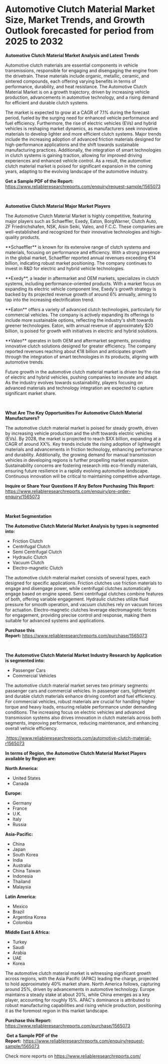 <p><h1>Automotive Clutch Material Market Size, Market Trends, and Growth Outlook forecasted for period from 2025 to 2032</h1></p><p><strong>Automotive Clutch Material Market Analysis and Latest Trends</strong></p>
<p><p>Automotive clutch materials are essential components in vehicle transmissions, responsible for engaging and disengaging the engine from the drivetrain. These materials include organic, metallic, ceramic, and sintered compounds, each offering varying benefits in terms of performance, durability, and heat resistance. The Automotive Clutch Material Market is on a growth trajectory, driven by increasing vehicle production, advancements in automotive technology, and a rising demand for efficient and durable clutch systems. </p><p>The market is expected to grow at a CAGR of 7.1% during the forecast period, fueled by the surging need for enhanced vehicle performance and fuel efficiency. Furthermore, the rise of electric vehicles (EVs) and hybrid vehicles is reshaping market dynamics, as manufacturers seek innovative materials to develop lighter and more efficient clutch systems. Major trends include the increasing adoption of advanced friction materials designed for high-performance applications and the shift towards sustainable manufacturing practices. Additionally, the integration of smart technologies in clutch systems is gaining traction, allowing for improved driving experiences and enhanced vehicle control. As a result, the automotive clutch material market is poised for significant expansion in the coming years, adapting to the evolving landscape of the automotive industry.</p></p>
<p><strong>Get a Sample PDF of the Report:&nbsp;</strong> <a href="https://www.reliableresearchreports.com/enquiry/request-sample/1565073?utm_campaign=2957&utm_medium=2&utm_source=Github&utm_content=ia&utm_term=11042025&utm_id=automotive-clutch-material">https://www.reliableresearchreports.com/enquiry/request-sample/1565073</a></p>
<p>&nbsp;</p>
<p><strong>Automotive Clutch Material Major Market Players</strong></p>
<p><p>The Automotive Clutch Material Market is highly competitive, featuring major players such as Schaeffler, Exedy, Eaton, BorgWarner, Clutch Auto, ZF Friedrichshafen, NSK, Aisin Seiki, Valeo, and F.C.C. These companies are well-established and recognized for their innovative technologies and high-quality products.</p><p>**Schaeffler** is known for its extensive range of clutch systems and materials, focusing on performance and efficiency. With a strong presence in the global market, Schaeffler reported annual revenues exceeding €14 billion, indicating robust market positioning. The company continues to invest in R&D for electric and hybrid vehicle technologies.</p><p>**Exedy**, a leader in aftermarket and OEM markets, specializes in clutch systems, including performance-oriented products. With a market focus on expanding its electric vehicle component line, Exedy's growth strategy is backed by its projected revenue growth of around 6% annually, aiming to tap into the increasing electrification trend.</p><p>**Eaton** offers a variety of advanced clutch technologies, particularly for commercial vehicles. The company is actively expanding its offerings to include more sustainable options, reflecting the industry's shift towards greener technologies. Eaton, with annual revenue of approximately $20 billion, is poised for growth with initiatives in electric and hybrid solutions.</p><p>**Valeo** operates in both OEM and aftermarket segments, providing innovative clutch solutions designed for greater efficiency. The company reported revenues reaching about €18 billion and anticipates growth through the integration of smart technologies in its products, aligning with automotive trends.</p><p>Future growth in the automotive clutch material market is driven by the rise of electric and hybrid vehicles, pushing companies to innovate and adapt. As the industry evolves towards sustainability, players focusing on advanced materials and technology integration are expected to capture significant market share.</p></p>
<p>&nbsp;</p>
<p><strong>What Are The Key Opportunities For Automotive Clutch Material Manufacturers?</strong></p>
<p><p>The automotive clutch material market is poised for steady growth, driven by increasing vehicle production and the shift towards electric vehicles (EVs). By 2028, the market is projected to reach $XX billion, expanding at a CAGR of around XX%. Key trends include the rising adoption of lightweight materials and advancements in friction technology, enhancing performance and durability. Additionally, the growing demand for manual transmission vehicles in developing regions is further propelling market expansion. Sustainability concerns are fostering research into eco-friendly materials, ensuring future resilience in a rapidly evolving automotive landscape. Continuous innovation will be critical to maintaining competitive advantage.</p></p>
<p><strong>Inquire or Share Your Questions If Any Before Purchasing This Report:</strong> <a href="https://www.reliableresearchreports.com/enquiry/pre-order-enquiry/1565073?utm_campaign=2957&utm_medium=2&utm_source=Github&utm_content=ia&utm_term=11042025&utm_id=automotive-clutch-material">https://www.reliableresearchreports.com/enquiry/pre-order-enquiry/1565073</a></p>
<p>&nbsp;</p>
<p><strong>Market Segmentation</strong></p>
<p><strong>The Automotive Clutch Material Market Analysis by types is segmented into:</strong></p>
<p><ul><li>Friction Clutch</li><li>Centrifugal Clutch</li><li>Semi Centrifugal Clutch</li><li>Hydraulic Clutch</li><li>Vacuum Clutch</li><li>Electro-magnetic Clutch</li></ul></p>
<p><p>The automotive clutch material market consists of several types, each designed for specific applications. Friction clutches use friction materials to engage and disengage power, while centrifugal clutches automatically engage based on engine speed. Semi centrifugal clutches combine features of both, offering variable engagement. Hydraulic clutches utilize fluid pressure for smooth operation, and vacuum clutches rely on vacuum forces for actuation. Electro-magnetic clutches leverage electromagnetic forces for engagement, providing precise control and response, making them suitable for advanced systems and applications.</p></p>
<p><strong>Purchase this Report:&nbsp;</strong><a href="https://www.reliableresearchreports.com/purchase/1565073?utm_campaign=2957&utm_medium=2&utm_source=Github&utm_content=ia&utm_term=11042025&utm_id=automotive-clutch-material">https://www.reliableresearchreports.com/purchase/1565073</a></p>
<p>&nbsp;</p>
<p><strong>The Automotive Clutch Material Market Industry Research by Application is segmented into:</strong></p>
<p><ul><li>Passenger Cars</li><li>Commercial Vehicles</li></ul></p>
<p><p>The automotive clutch material market serves two primary segments: passenger cars and commercial vehicles. In passenger cars, lightweight and durable clutch materials enhance driving comfort and fuel efficiency. For commercial vehicles, robust materials are crucial for handling higher torque and heavy loads, ensuring reliable performance under demanding conditions. The increasing focus on electric vehicles and advanced transmission systems also drives innovation in clutch materials across both segments, improving performance, reducing maintenance, and enhancing overall vehicle efficiency.</p></p>
<p><a href="https://www.reliableresearchreports.com/automotive-clutch-material-r1565073?utm_campaign=2957&utm_medium=2&utm_source=Github&utm_content=ia&utm_term=11042025&utm_id=automotive-clutch-material">&nbsp;https://www.reliableresearchreports.com/automotive-clutch-material-r1565073</a></p>
<p><strong>In terms of Region, the Automotive Clutch Material Market Players available by Region are:</strong></p>
<p>
    <p> <strong> North America: </strong>
        <ul>
            <li>United States</li>
            <li>Canada</li>
        </ul>
        </p> 
    <p> <strong> Europe: </strong>
        <ul>
            <li>Germany</li>
            <li>France</li>
            <li>U.K.</li>
            <li>Italy</li>
            <li>Russia</li>
        </ul>
        </p> 
    <p> <strong> Asia-Pacific: </strong>
        <ul>
            <li>China</li>
            <li>Japan</li>
            <li>South Korea</li>
            <li>India</li>
            <li>Australia</li>
            <li>China Taiwan</li>
            <li>Indonesia</li>
            <li>Thailand</li>
            <li>Malaysia</li>
        </ul>
        </p> 
    <p> <strong> Latin America: </strong>
        <ul>
            <li>Mexico</li>
            <li>Brazil</li>
            <li>Argentina Korea</li>
            <li>Colombia</li>
        </ul>
        </p> 
    <p> <strong> Middle East & Africa: </strong>
        <ul>
            <li>Turkey</li>
            <li>Saudi</li>
            <li>Arabia</li>
            <li>UAE</li>
            <li>Korea</li>
        </ul>
    </p>
    </p>
<p><p>The automotive clutch material market is witnessing significant growth across regions, with the Asia Pacific (APAC) leading the charge, projected to hold approximately 40% market share. North America follows, capturing around 25%, driven by advancements in automotive technology. Europe maintains a steady stake at about 20%, while China emerges as a key player, accounting for roughly 15%. APAC's dominance is attributed to robust manufacturing capabilities and rising vehicle production, positioning it as the foremost region in this market landscape.</p></p>
<p><strong>Purchase this Report: </strong><a href="https://www.reliableresearchreports.com/purchase/1565073?utm_campaign=2957&utm_medium=2&utm_source=Github&utm_content=ia&utm_term=11042025&utm_id=automotive-clutch-material">https://www.reliableresearchreports.com/purchase/1565073</a></p>
<p>&nbsp;<strong>Get a Sample PDF of the Report:&nbsp;&nbsp;</strong><a href="https://www.reliableresearchreports.com/enquiry/request-sample/1565073?utm_campaign=2957&utm_medium=2&utm_source=Github&utm_content=ia&utm_term=11042025&utm_id=automotive-clutch-material">https://www.reliableresearchreports.com/enquiry/request-sample/1565073</a></p>
<p><strong></strong></p>
<p>Check more reports on <a href="https://www.reliableresearchreports.com/?utm_campaign=2957&utm_medium=2&utm_source=Github&utm_content=ia&utm_term=11042025&utm_id=automotive-clutch-material">https://www.reliableresearchreports.com/</a></p>